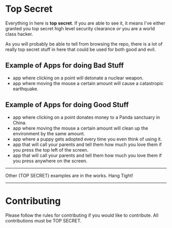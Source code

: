 # Top Secret


Everything in here is **top secret**. If you are able to see it, it means I've either granted you top secret high level security clearance *or* you are a world class hacker. 

As you will probably be able to tell from browsing the repo, there is a lot of really top secret stuff in here that could be used for both good and evil.

## Example of Apps for doing Bad Stuff

- app where clicking on a point will detonate a nuclear weapon.
- app where moving the mouse a certain amount will cause a catastropic earthquake.



## Example of Apps for doing Good Stuff

- app where clicking on a point donates money to a Panda sanctuary in China.
- app where moving the mouse a certain amount will clean up the environment by the same amount.
- app where a puppy gets adopted every time you even think of using it.
- app that will call your parents and tell them how much you love them if you press the top left of the screen.
- app that will call your parents and tell them how much you love them if you press anywhere on the screen.

---


Other (TOP SECRET) examples are in the works. Hang Tight!


---

# Contributing

Please follow the rules for contributing if you would like to contribute. All contributions must be TOP SECRET.